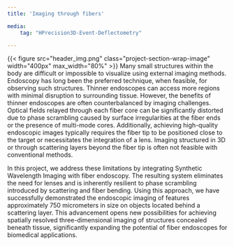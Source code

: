 ```yaml
---
title: 'Imaging through fibers'

media:
    tag: "HPrecision3D-Event-Deflectometry"

---
```

{{< figure src="header_img.png" class="project-section-wrap-image" width="400px" max_width="80%" >}}
Many small structures within the body are difficult or impossible to visualize using external imaging methods. Endoscopy has long been the preferred technique, when feasible, for observing such structures. Thinner endoscopes can access more regions with minimal disruption to surrounding tissue. However, the benefits of thinner endoscopes are often counterbalanced by imaging challenges. Optical fields relayed through each fiber core can be significantly distorted due to phase scrambling caused by surface irregularities at the fiber ends or the presence of multi-mode cores. Additionally, achieving high-quality endoscopic images typically requires the fiber tip to be positioned close to the target or necessitates the integration of a lens. Imaging structured in 3D or through scattering layers beyond the fiber tip is often not feasible with conventional methods. 

In this project, we address these limitations by integrating Synthetic Wavelength Imaging with fiber endoscopy. The resulting system eliminates the need for lenses and is inherently resilient to phase scrambling introduced by scattering and fiber bending. Using this approach, we have successfully demonstrated the endoscopic imaging of features approximately 750 micrometers in size on objects located behind a scattering layer. This advancement opens new possibilities for achieving spatially resolved three-dimensional imaging of structures concealed beneath tissue, significantly expanding the potential of fiber endoscopes for biomedical applications. 
